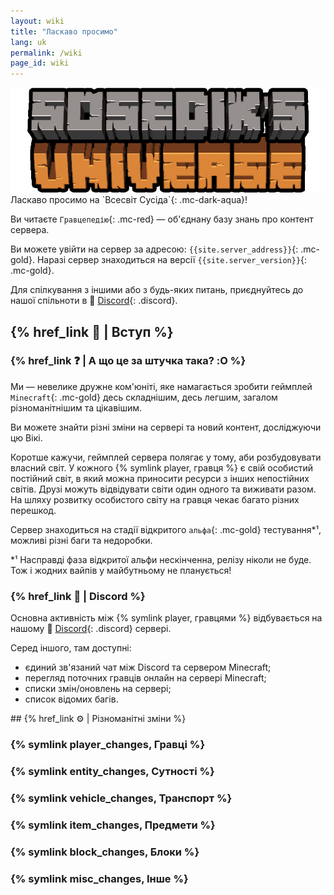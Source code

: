 ```yaml
---
layout: wiki
title: "Ласкаво просимо"
lang: uk
permalink: /wiki
page_id: wiki
---
```


<img src="/assets/server_logo.png" draggable="false" alt="Лого сервера" class="server-logo">

<div markdown="1" class="welcome">
Ласкаво просимо на `Всесвіт Сусіда`{: .mc-dark-aqua}!

Ви читаєте `Гравцепедію`{: .mc-red} — об'єднану базу знань про контент сервера.

Ви можете увійти на сервер за адресою: `{{site.server_address}}`{: .mc-gold}. Наразі сервер знаходиться на версії `{{site.server_version}}`{: .mc-gold}.

Для спілкування з іншими або з будь-яких питань, приєднуйтесь до нашої спільноти в 👾 [Discord]({{site.discord_invite}}){: .discord}.
</div>



## {% href_link 🔗 | Вступ %}

### {% href_link ❓ | А що це за штучка така? :O %}
Ми — невелике дружне ком'юніті, яке намагається зробити геймплей `Minecraft`{: .mc-gold} десь складнішим, десь легшим, загалом різноманітнішим та цікавішим.

Ви можете знайти різні зміни на сервері та новий контент, досліджуючи цю Вікі.

Коротше кажучи, геймплей сервера полягає у тому, аби розбудовувати власний світ. У кожного {% symlink player, гравця %} є свій особистий постійний світ, в який можна приносити ресурси з інших непостійних світів. Друзі можуть відвідувати світи один одного та виживати разом. На шляху розвитку особистого світу на гравця чекає багато різних перешкод.

Сервер знаходиться на стадії відкритого `альфа`{: .mc-gold} тестування*¹, можливі різні баги та недоробки.

\*¹ Насправді фаза відкритої альфи нескінченна, релізу ніколи не буде. Тож і жодних вайпів у майбутньому не планується!



### {% href_link 👾 | Discord %}
Основна активність між {% symlink player, гравцями %} відбувається на нашому 👾 [Discord]({{site.discord_invite}}){: .discord} сервері.

Серед іншого, там доступні:
- єдиний зв'язаний чат між Discord та сервером Minecraft;
- перегляд поточних гравців онлайн на сервері Minecraft;
- списки змін/оновлень на сервері;
- список відомих багів.



<div markdown="1" class="mobile-sidebar">
## {% href_link ⚙️ | Різноманітні зміни %}

### {% symlink player_changes, Гравці %}
### {% symlink entity_changes, Сутності %}
### {% symlink vehicle_changes, Транспорт %}
### {% symlink item_changes, Предмети %}
### {% symlink block_changes, Блоки %}
### {% symlink misc_changes, Інше %}
</div>

